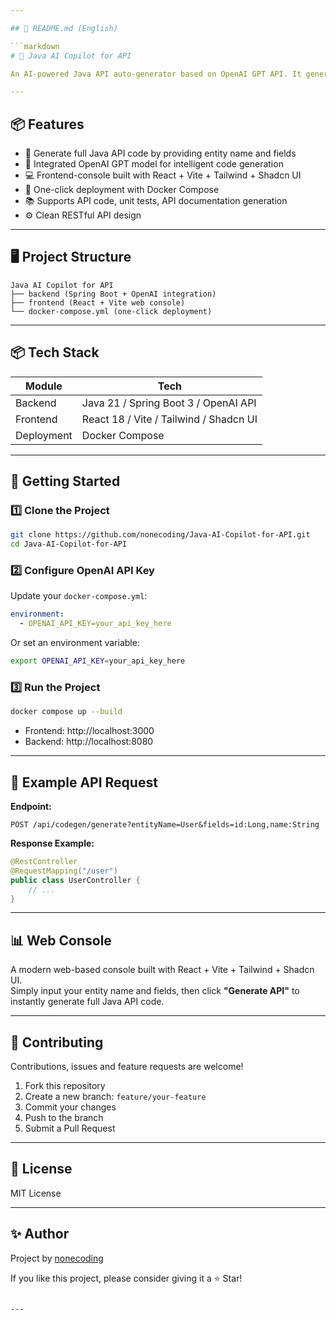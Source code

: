 ```yaml
---

## 📄 README.md (English)

```markdown
# 🚀 Java AI Copilot for API

An AI-powered Java API auto-generator based on OpenAI GPT API. It generates complete Java Spring Boot APIs, entities, services, controllers, unit tests, and API documentation — eliminating tedious CRUD work and boosting your productivity!

---
```


## 📦 Features

- 📖 Generate full Java API code by providing entity name and fields
- 🤖 Integrated OpenAI GPT model for intelligent code generation
- 💻 Frontend-console built with React + Vite + Tailwind + Shadcn UI
- 📡 One-click deployment with Docker Compose
- 📚 Supports API code, unit tests, API documentation generation
- ⚙️ Clean RESTful API design

---

## 🖥️ Project Structure

```
Java AI Copilot for API
├── backend (Spring Boot + OpenAI integration)
├── frontend (React + Vite web console)
└── docker-compose.yml (one-click deployment)
```

---

## 📦 Tech Stack

| Module      | Tech                        |
|-------------|-----------------------------|
| Backend     | Java 21 / Spring Boot 3 / OpenAI API |
| Frontend    | React 18 / Vite / Tailwind / Shadcn UI |
| Deployment  | Docker Compose               |

---

## 🚀 Getting Started

### 1️⃣ Clone the Project

```bash
git clone https://github.com/nonecoding/Java-AI-Copilot-for-API.git
cd Java-AI-Copilot-for-API
```

### 2️⃣ Configure OpenAI API Key

Update your `docker-compose.yml`:

```yml
environment:
  - OPENAI_API_KEY=your_api_key_here
```

Or set an environment variable:

```bash
export OPENAI_API_KEY=your_api_key_here
```

### 3️⃣ Run the Project

```bash
docker compose up --build
```

- Frontend: http://localhost:3000  
- Backend: http://localhost:8080  

---

## 📌 Example API Request

**Endpoint:**

```
POST /api/codegen/generate?entityName=User&fields=id:Long,name:String
```

**Response Example:**

```java
@RestController
@RequestMapping("/user")
public class UserController {
    // ...
}
```

---

## 📊 Web Console

A modern web-based console built with React + Vite + Tailwind + Shadcn UI.  
Simply input your entity name and fields, then click **"Generate API"** to instantly generate full Java API code.

---

## 🌈 Contributing

Contributions, issues and feature requests are welcome!

1. Fork this repository
2. Create a new branch: `feature/your-feature`
3. Commit your changes
4. Push to the branch
5. Submit a Pull Request

---

## 📄 License

MIT License

---

## ✨ Author

Project by [nonecoding](https://github.com/nonecoding)

If you like this project, please consider giving it a ⭐️ Star!
```

---
